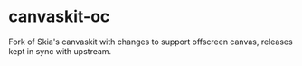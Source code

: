 # canvaskit-oc
Fork of Skia's canvaskit with changes to support offscreen canvas, releases kept in sync with upstream.
